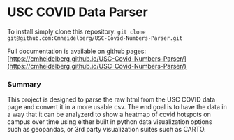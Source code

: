 # USC COVID Data Parser

To install simply clone this repository: `git clone git@github.com:Cmheidelberg/USC-Covid-Numbers-Parser.git`

Full documentation is available on github pages: [https://cmheidelberg.github.io/USC-Covid-Numbers-Parser/](https://cmheidelberg.github.io/USC-Covid-Numbers-Parser/)

### Summary

This project is designed to parse the raw html from the USC COVID data page and convert it in a more usable csv. The end goal is to have the data in a way that it can be analyzerd to show a heatmap of covid hotspots on campus over time using either built in python data visualization options such as geopandas, or 3rd party visualization suites such as CARTO. 
